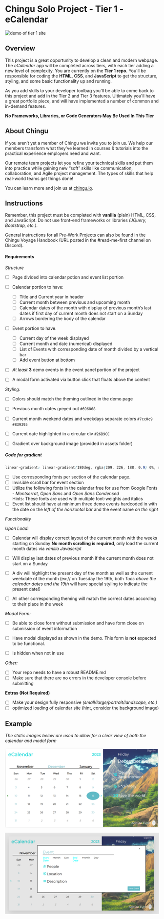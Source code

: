 # Chingu Solo Project - Tier 1 - eCalendar

![demo of tier 1 site](./assets/demo.gif) 

## Overview 

This project is a great opportunity to develop a clean and modern webpage. The *eCalendar* app will be completed across tiers, with each tier adding a new level of complexity. You are currently on the **Tier 1 repo**. You'll be responsible for coding the **HTML**, **CSS**, and **JavaScript** to get the structure, styling, and some basic functionality up and running.

As you add skills to your developer toolbag you'll be able to come back to this project and add in the Tier 2 and Tier 3 features. Ultimately you'll have a great portfolio piece, and will have implemented a number of common and in-demand features.

**No Frameworks, Libraries, or Code Generators May Be Used In This Tier**

## About Chingu

If you aren’t yet a member of Chingu we invite you to join us. We help our 
members transform what they’ve learned in courses & tutorials into the 
practical experience employers need and want.

Our remote team projects let you refine your technical skills and put them 
into practice while gaining new “soft” skills like communication, 
collaboration, and Agile project management. The types of skills that 
help real-world teams get things done!

You can learn more and join us at [chingu.io](https://chingu.io).

## Instructions

Remember, this project must be completed with **vanilla** (plain) HTML, CSS, and JavaScript. Do not use front-end frameworks or libraries *(JQuery, Bootstrap, etc.)*.

General instructions for all Pre-Work Projects can also be found in the Chingu Voyage Handbook (URL posted in the #read-me-first channel on Discord).

#### Requirements

*Structure*

- [ ] Page divided into calendar potion and event list portion

- [ ] Calendar portion to have:  

  - [ ] Title and Current year in header  
  - [ ] Current month between previous and upcoming month 
  - [ ] Calendar dates of the month with display of previous month’s last dates if first day of current month does not start on a Sunday 
  - [ ] Arrows bordering the body of the calendar 

- [ ] Event portion to have.

  - [ ]  Current day of the week displayed  
  - [ ]  Current month and date (numerical) displayed  
  - [ ]  List of Events with corresponding date of month divided by a vertical bar  
  - [ ]  Add event button at bottom 

- [ ] *At least* **3** demo events in the event panel portion of the project 

- [ ] A modal form activated via button click that floats above the content

*Styling:*

- [ ] Colors should match the theming outlined in the demo page 

 - [ ] Previous month dates greyed out  `#696868`
 - [ ] Current month weekend dates and weekdays separate colors `#7cc0c9` `#839395`
 - [ ] Current date highlighted in a circular div `#26B9CC`
 - [ ] Gradient over background image (provided in assets folder)
 
 ##### Code for gradient
 ```css
 linear-gradient: linear-gradient(180deg, rgba(209, 226, 188, 0.9) 0%, rgba(255, 255, 255, 0) 100%), rgba(160, 236, 247, 0.5);
 ```

- [ ] Use corresponding fonts per section of the calendar page. 
- [ ] Invisible scroll bar for event section
- [ ] Utilize the following fonts in the calendar free for use from Google Fonts - *Montserrat, Open Sans* and *Open Sans Condensed*  
      Hints: These fonts are used with multiple font-weights and italics
- [ ] Event list should have at minimum three demo events hardcoded in with the date on the *left of the horizontal bar* and the event name *on the right*

*Functionality*

*Upon Load:*

- [ ] Calendar will display correct layout of the current month with the weeks starting on Sunday **No month scrolling is required**, only load the current month dates via *vanilla Javascript*
- [ ] Will display last dates of previous month if the current month does not start on a Sunday 
- [ ] A div will highlight the present day of the month as well as the current weekdate of the month (ex:// on Tuesday the 19th, both *Tues above the calendar dates and the 19th* will have special styling to indicate the present date!)
- [ ] All other corresponding theming will match the correct dates according to their place in the week


*Modal Form:*

- [ ] Be able to close form without submission and have form close on submission of event information
- [ ] Have modal displayed as shown in the demo. This form is **not** expected to be functional.
- [ ] Is hidden when not in use


*Other:*

- [ ] Your repo needs to have a robust README.md
- [ ] Make sure that there are no errors in the developer console before submitting

**Extras (Not Required)**

- [ ] Make your design fully responsive *(small/large/portrait/landscape, etc.)*
- [ ] optimized loading of calendar site (hint, consider the background image)

## Example

*The static images below are used to allow for a clear view of both the calendar and modal form*

![landing screenshot](./assets/landing-view.png)

![modal screenshot](./assets/modal-view.png) 
